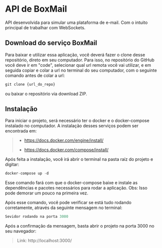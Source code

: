 # API de BoxMail

API desenvolvida para simular uma plataforma de e-mail. Com o intuito principal de trabalhar com WebSockets.

## Download do serviço BoxMail

Para baixar e utilizar essa aplicação, você deverá fazer o clone desse repositório, direto em seu computador. Para isso, no repositório do GitHub você deve ir em "code", selecionar qual url remota você vai utilizar, e em seguida copiar e colar a url no terminal do seu computador, com o seguinte comando antes de colar a url:
 
~~~javascript
git clone {url_do_repo}
~~~ 
ou baixar o repositório via download ZIP. 
## Instalação

Para iniciar o projeto, será necessário ter o docker e o docker-compose instalado no computador. A instalação desses serviços podem ser encontrada em: 
> * https://docs.docker.com/engine/install/
> 
> * https://docs.docker.com/compose/install/

Após feita a instalação, você irá abrir o terminal na pasta raíz do projeto e digitar:

~~~javascript
docker-compose up -d
~~~
Esse comando fará com que o docker-compose baixe e instale as dependências e pacotes necessários para rodar a aplicação. Obs: Isso pode demorar um pouco na primeira vez.


Após esse comando, você pode verificar se está tudo rodando corretamente, através da seguinte mensagem no terminal:

~~~javascript
Sevidor rodando na porta 3000
~~~

Após a confirmação da mensagem, basta abrir o projeto na porta 3000 no seu navegador:

> Link: http://localhost:3000/